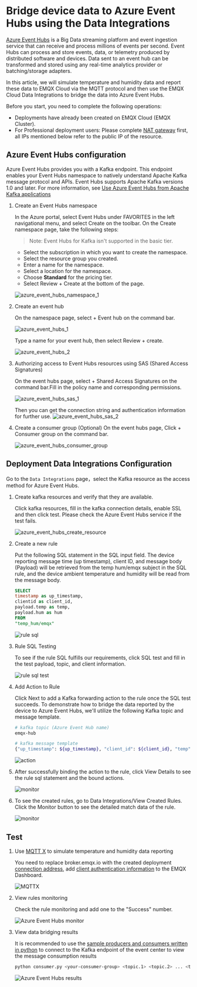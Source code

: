 # Bridge device data to Azure Event Hubs using the Data Integrations

[Azure Event Hubs](https://learn.microsoft.com/en-us/azure/event-hubs/) is a Big Data streaming platform and event ingestion service that can receive and process millions of events per second. Event Hubs can process and store events, data, or telemetry produced by distributed software and devices. Data sent to an event hub can be transformed and stored using any real-time analytics provider or batching/storage adapters.

In this article, we will simulate temperature and humidity data and report these data to EMQX Cloud via the MQTT protocol and then use the EMQX Cloud Data Integrations to bridge the data into Azure Event Hubs.

Before you start, you need to complete the following operations:

- Deployments have already been created on EMQX Cloud (EMQX Cluster).
- For Professional deployment users: Please complete [NAT gateway](../vas/nat-gateway.md) first, all IPs mentioned below refer to the public IP of the resource.

## Azure Event Hubs configuration

Azure Event Hubs provides you with a Kafka endpoint. This endpoint enables your Event Hubs namespace to natively understand Apache Kafka message protocol and APIs. Event Hubs supports Apache Kafka versions 1.0 and later. For more information, see [Use Azure Event Hubs from Apache Kafka applications](https://learn.microsoft.com/en-us/azure/event-hubs/azure-event-hubs-kafka-overview)

1. Create an Event Hubs namespace

   In the Azure portal, select Event Hubs under FAVORITES in the left navigational menu, and select Create on the toolbar. On the Create namespace page, take the following steps:

   > Note: Event Hubs for Kafka isn't supported in the basic tier.

   - Select the subscription in which you want to create the namespace.
   - Select the resource group you created.
   - Enter a name for the namespace.
   - Select a location for the namespace.
   - Choose **Standard** for the pricing tier.
   - Select Review + Create at the bottom of the page.

   ![azure_event_hubs_namespace_1](./_assets/azure_event_hubs_namespace_1.png)

2. Create an event hub

   On the namespace page, select + Event hub on the command bar.

   ![azure_event_hubs_1](./_assets/azure_event_hubs_1.png)

   Type a name for your event hub, then select Review + create.

   ![azure_event_hubs_2](./_assets/azure_event_hubs_2.png)

3. Authorizing access to Event Hubs resources using SAS (Shared Access Signatures)

   On the event hubs page, select + Shared Access Signatures on the command bar.Fill in the policy name and corresponding permissions.

   ![azure_event_hubs_sas_1](./_assets/azure_event_hubs_sas_1.png)

   Then you can get the connection string and authentication information for further use.
   ![azure_event_hubs_sas_2](./_assets/azure_event_hubs_sas_2.png)

4. Create a consumer group (Optional)
   On the event hubs page, Click + Consumer group on the command bar.

   ![azure_event_hubs_consumer_group](./_assets/azure_event_hubs_consumer_group.png)

## Deployment Data Integrations Configuration

Go to the `Data Integrations` page，select the Kafka resource as the access method for Azure Event Hubs.

1. Create kafka resources and verify that they are available.

   Click kafka resources, fill in the kafka connection details, enable SSL and then click test. Please check the Azure Event Hubs service if the test fails.

   ![azure_event_hubs_create_resource](./_assets/azure_event_hubs_create_resource.png)

2. Create a new rule

   Put the following SQL statement in the SQL input field. The device reporting message time (up timestamp), client ID, and message body (Payload) will be retrieved from the temp hum/emqx subject in the SQL rule, and the device ambient temperature and humidity will be read from the message body.

   ```sql
   SELECT 
   timestamp as up_timestamp, 
   clientid as client_id, 
   payload.temp as temp,
   payload.hum as hum
   FROM
   "temp_hum/emqx"
   ```

   ![rule sql](./_assets/azure_event_hubs_create_sql.png)

3. Rule SQL Testing

   To see if the rule SQL fulfills our requirements, click SQL test and fill in the test payload, topic, and client information.

   ![rule sql test](./_assets/azure_event_hubs_create_sql_test.png)

4. Add Action to Rule

   Click Next to add a Kafka forwarding action to the rule once the SQL test succeeds. To demonstrate how to bridge the data reported by the device to Azure Event Hubs, we'll utilize the following Kafka topic and message template.

   ```bash
   # kafka topic (Azure Event Hub name)
   emqx-hub
   
   # kafka message template 
   {"up_timestamp": ${up_timestamp}, "client_id": ${client_id}, "temp": ${temp}, "hum": ${hum}}
   ```

   ![action](./_assets/azure_event_hubs_action.png)

5. After successfully binding the action to the rule, click View Details to see the rule sql statement and the bound actions.

   ![monitor](./_assets/azure_event_hubs_rule_engine_detail.png)

6. To see the created rules, go to Data Integrations/View Created Rules. Click the Monitor button to see the detailed match data of the rule.

   ![monitor](./_assets/azure_event_hubs_monitor.png)

## Test

1. Use [MQTT X](https://mqttx.app/) to simulate temperature and humidity data reporting

   You need to replace broker.emqx.io with the created deployment [connection address](../deployments/view_deployment.md), add [client authentication information](../deployments/auth.md) to the EMQX Dashboard.

   ![MQTTX](./_assets/azure_event_hubs_mqttx.png)

2. View rules monitoring

   Check the rule monitoring and add one to the "Success" number.

   ![ Azure Event Hubs monitor](./_assets/azure_event_hubs_monitor_result.png)

3. View data bridging results

   It is recommended to use the [sample producers and consumers written in python](https://github.com/Azure/azure-event-hubs-for-kafka/tree/master/quickstart/python) to connect to the Kafka endpoint of the event center to view the message consumption results

    ```bash
    python consumer.py <your-consumer-group> <topic.1> <topic.2> ... <topic.n> 
    ```

   ![Azure Event Hubs results](./_assets/azure_event_hubs_result.png)
